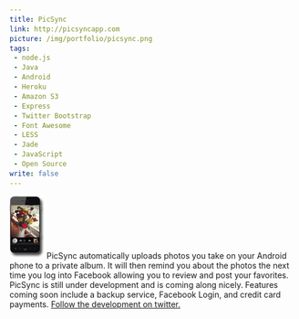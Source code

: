 ```yaml
---
title: PicSync
link: http://picsyncapp.com
picture: /img/portfolio/picsync.png
tags:
 - node.js
 - Java
 - Android
 - Heroku
 - Amazon S3
 - Express
 - Twitter Bootstrap
 - Font Awesome
 - LESS
 - Jade
 - JavaScript
 - Open Source
write: false
---
```


<img class="right" src="/img/portfolio/picsync-phone-shadow.png" alt="" />PicSync automatically uploads photos you take on your Android phone to a private album. It will then remind you about the photos the next time you log into Facebook allowing you to review and post your favorites.
PicSync is still under development and is coming along nicely. Features coming soon include a backup service, Facebook Login, and credit card payments. <a href="http://twitter.com/picsyncapp">Follow the development on twitter.</a>